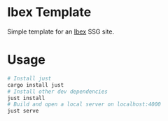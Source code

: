 # Ibex Template

Simple template for an [Ibex](https://github.com/darccyy/ibex) SSG site.

# Usage

```sh
# Install just
cargo install just
# Install other dev dependencies
just install
# Build and open a local server on localhost:4000
just serve
```

